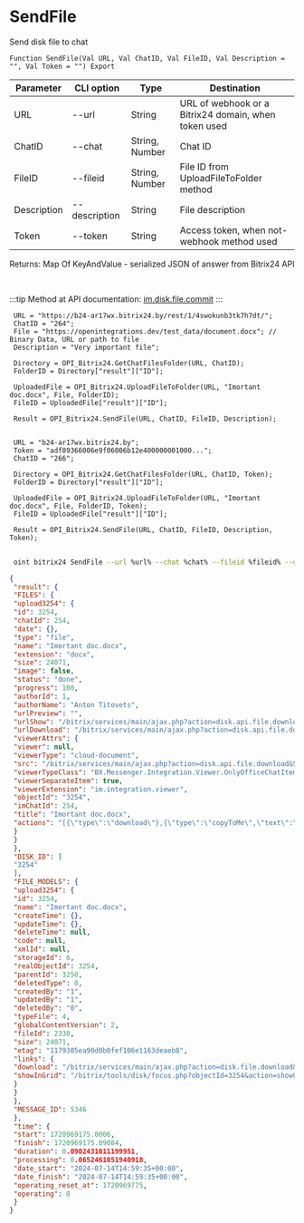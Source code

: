 ﻿---
sidebar_position: 5
---

# SendFile
 Send disk file to chat



`Function SendFile(Val URL, Val ChatID, Val FileID, Val Description = "", Val Token = "") Export`

 | Parameter | CLI option | Type | Destination |
 |-|-|-|-|
 | URL | --url | String | URL of webhook or a Bitrix24 domain, when token used |
 | ChatID | --chat | String, Number | Chat ID |
 | FileID | --fileid | String, Number | File ID from UploadFileToFolder method |
 | Description | --description | String | File description |
 | Token | --token | String | Access token, when not-webhook method used |

 
 Returns: Map Of KeyAndValue - serialized JSON of answer from Bitrix24 API

<br/>

:::tip
Method at API documentation: [im.disk.file.commit](https://dev.1c-bitrix.ru/learning/course/index.php?COURSE_ID=93&LESSON_ID=11485)
:::
<br/>


```bsl title="Code example"
 URL = "https://b24-ar17wx.bitrix24.by/rest/1/4swokunb3tk7h7dt/";
 ChatID = "264";
 File = "https://openintegrations.dev/test_data/document.docx"; // Binary Data, URL or path to file
 Description = "Very important file";
 
 Directory = OPI_Bitrix24.GetChatFilesFolder(URL, ChatID);
 FolderID = Directory["result"]["ID"];
 
 UploadedFile = OPI_Bitrix24.UploadFileToFolder(URL, "Imortant doc.docx", File, FolderID);
 FileID = UploadedFile["result"]["ID"];
 
 Result = OPI_Bitrix24.SendFile(URL, ChatID, FileID, Description);
 
 
 URL = "b24-ar17wx.bitrix24.by";
 Token = "adf89366006e9f06006b12e400000001000...";
 ChatID = "266";
 
 Directory = OPI_Bitrix24.GetChatFilesFolder(URL, ChatID, Token);
 FolderID = Directory["result"]["ID"];
 
 UploadedFile = OPI_Bitrix24.UploadFileToFolder(URL, "Imortant doc.docx", File, FolderID, Token);
 FileID = UploadedFile["result"]["ID"];
 
 Result = OPI_Bitrix24.SendFile(URL, ChatID, FileID, Description, Token);
```
	


```sh title="CLI command example"
 
 oint bitrix24 SendFile --url %url% --chat %chat% --fileid %fileid% --description %description% --token %token%

```

```json title="Result"
{
 "result": {
 "FILES": {
 "upload3254": {
 "id": 3254,
 "chatId": 254,
 "date": {},
 "type": "file",
 "name": "Imortant doc.docx",
 "extension": "docx",
 "size": 24071,
 "image": false,
 "status": "done",
 "progress": 100,
 "authorId": 1,
 "authorName": "Anton Titovets",
 "urlPreview": "",
 "urlShow": "/bitrix/services/main/ajax.php?action=disk.api.file.download&SITE_ID=s1&humanRE=1&fileId=3254&fileName=%D0%92%D0%B0%D0%B6%D0%BD%D1%8B%D0%B9%20%D0%B4%D0%BE%D0%BA%D1%83%D0%BC%D0%B5%D0%BD%D1%82.docx",
 "urlDownload": "/bitrix/services/main/ajax.php?action=disk.api.file.download&SITE_ID=s1&humanRE=1&fileId=3254&fileName=%D0%92%D0%B0%D0%B6%D0%BD%D1%8B%D0%B9%20%D0%B4%D0%BE%D0%BA%D1%83%D0%BC%D0%B5%D0%BD%D1%82.docx",
 "viewerAttrs": {
 "viewer": null,
 "viewerType": "cloud-document",
 "src": "/bitrix/services/main/ajax.php?action=disk.api.file.download&SITE_ID=s1&humanRE=1&fileId=3254&fileName=%D0%92%D0%B0%D0%B6%D0%BD%D1%8B%D0%B9%20%D0%B4%D0%BE%D0%BA%D1%83%D0%BC%D0%B5%D0%BD%D1%82.docx",
 "viewerTypeClass": "BX.Messenger.Integration.Viewer.OnlyOfficeChatItem",
 "viewerSeparateItem": true,
 "viewerExtension": "im.integration.viewer",
 "objectId": "3254",
 "imChatId": 254,
 "title": "Imortant doc.docx",
 "actions": "[{\"type\":\"download\"},{\"type\":\"copyToMe\",\"text\":\"Save to Bitrix24 Drive\",\"action\":\"BXIM.disk.saveToDiskAction\",\"params\":{\"fileId\":\"3254\"},\"extension\":\"disk.viewer.actions\",\"buttonIconClass\":\"ui-btn-icon-cloud\"}]"
 }
 }
 },
 "DISK_ID": [
 "3254"
 ],
 "FILE_MODELS": {
 "upload3254": {
 "id": 3254,
 "name": "Imortant doc.docx",
 "createTime": {},
 "updateTime": {},
 "deleteTime": null,
 "code": null,
 "xmlId": null,
 "storageId": 6,
 "realObjectId": 3254,
 "parentId": 3250,
 "deletedType": 0,
 "createdBy": "1",
 "updatedBy": "1",
 "deletedBy": "0",
 "typeFile": 4,
 "globalContentVersion": 2,
 "fileId": 2330,
 "size": 24071,
 "etag": "1179305ea90d0b0fef106e1163deaeb8",
 "links": {
 "download": "/bitrix/services/main/ajax.php?action=disk.file.download&SITE_ID=s1&fileId=3254",
 "showInGrid": "/bitrix/tools/disk/focus.php?objectId=3254&action=showObjectInGrid&ncc=1"
 }
 }
 },
 "MESSAGE_ID": 5346
 },
 "time": {
 "start": 1720969175.0006,
 "finish": 1720969175.09084,
 "duration": 0.0902431011199951,
 "processing": 0.0652461051940918,
 "date_start": "2024-07-14T14:59:35+00:00",
 "date_finish": "2024-07-14T14:59:35+00:00",
 "operating_reset_at": 1720969775,
 "operating": 0
 }
}
```
